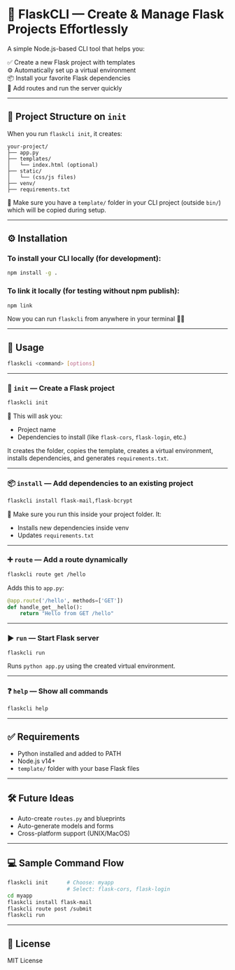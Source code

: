 # 🐍 FlaskCLI — Create & Manage Flask Projects Effortlessly

A simple Node.js-based CLI tool that helps you:

✅ Create a new Flask project with templates  
⚙️ Automatically set up a virtual environment  
📦 Install your favorite Flask dependencies  
🚀 Add routes and run the server quickly

---

## 📁 Project Structure on `init`

When you run `flaskcli init`, it creates:

```
your-project/
├── app.py
├── templates/
│   └── index.html (optional)
├── static/
│   └── (css/js files)
├── venv/
├── requirements.txt
```

📌 Make sure you have a `template/` folder in your CLI project (outside `bin/`) which will be copied during setup.

---

## ⚙️ Installation

### To install your CLI locally (for development):

```bash
npm install -g .
```

### To link it locally (for testing without npm publish):

```bash
npm link
```

Now you can run `flaskcli` from anywhere in your terminal 🧙‍♂️

---

## 🚀 Usage

```bash
flaskcli <command> [options]
```

---

### 🔧 `init` — Create a Flask project

```bash
flaskcli init
```

📌 This will ask you:

- Project name  
- Dependencies to install (like `flask-cors`, `flask-login`, etc.)

It creates the folder, copies the template, creates a virtual environment, installs dependencies, and generates `requirements.txt`.

---

### 📦 `install` — Add dependencies to an existing project

```bash
flaskcli install flask-mail,flask-bcrypt
```

📌 Make sure you run this inside your project folder. It:

- Installs new dependencies inside venv  
- Updates `requirements.txt`

---

### ➕ `route` — Add a route dynamically

```bash
flaskcli route get /hello
```

Adds this to `app.py`:

```python
@app.route('/hello', methods=['GET'])
def handle_get__hello():
    return "Hello from GET /hello"
```

---

### ▶️ `run` — Start Flask server

```bash
flaskcli run
```

Runs `python app.py` using the created virtual environment.

---

### ❓ `help` — Show all commands

```bash
flaskcli help
```

---

## ✅ Requirements

- Python installed and added to PATH  
- Node.js v14+  
- `template/` folder with your base Flask files

---

## 🛠 Future Ideas

- Auto-create `routes.py` and blueprints  
- Auto-generate models and forms  
- Cross-platform support (UNIX/MacOS)

---

## 💻 Sample Command Flow

```bash
flaskcli init      # Choose: myapp  
                   # Select: flask-cors, flask-login  
cd myapp  
flaskcli install flask-mail  
flaskcli route post /submit  
flaskcli run
```

---

## 📃 License

MIT License

